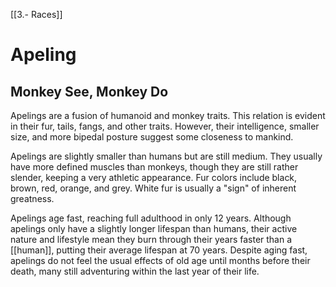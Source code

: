 [[3.- Races]]
# Apeling
## Monkey See, Monkey Do
Apelings are a fusion of humanoid and monkey traits. This relation is evident in their fur, tails, fangs, and other traits. However, their intelligence, smaller size, and more bipedal posture suggest some closeness to mankind. 

Apelings are slightly smaller than humans but are still medium. They usually have more defined muscles than monkeys, though they are still rather slender, keeping a very athletic appearance. Fur colors include black, brown, red, orange, and grey. White fur is usually a "sign" of inherent greatness. 

Apelings age fast, reaching full adulthood in only 12 years. Although apelings only have a slightly longer lifespan than humans, their active nature and lifestyle mean they burn through their years faster than a [[human]], putting their average lifespan at 70 years. Despite aging fast, apelings do not feel the usual effects of old age until months before their death, many still adventuring within the last year of their life.